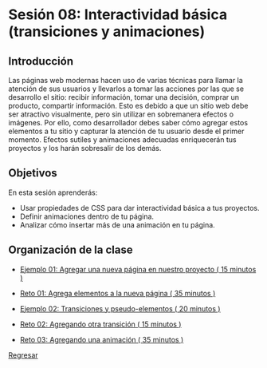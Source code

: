 # Sesión 08: Interactividad básica (transiciones y animaciones)

## Introducción

Las páginas web modernas hacen uso de varias técnicas para llamar la atención de sus usuarios y llevarlos a tomar las acciones por las que se desarrollo el sitio: recibir información, tomar una decisión, comprar un producto, compartir información. Esto es debido a que un sitio web debe ser atractivo visualmente, pero sin utilizar en sobremanera efectos o imágenes. Por ello, como desarrollador debes saber cómo agregar estos elementos a tu sitio y capturar la atención de tu usuario desde el primer momento. Efectos sutiles y animaciones adecuadas enriquecerán tus proyectos y los harán sobresalir de los demás.

## Objetivos

En esta sesión aprenderás:

- Usar propiedades de CSS para dar interactividad básica a tus proyectos.
- Definir animaciones dentro de tu página.
- Analizar cómo insertar más de una animación en tu página.

## Organización de la clase

- [Ejemplo 01: Agregar una nueva página en nuestro proyecto ( 15 minutos ) ](./Ejemplo-01/README.md)

- [Reto 01: Agrega elementos a la nueva página ( 35 minutos ) ](./reto-01/README.md)

- [Ejemplo 02: Transiciones y pseudo-elementos ( 20 minutos ) ](./reto-02/README.md)

- [Reto 02: Agregando otra transición ( 15 minutos ) ](./reto-02/README.md)

- [Reto 03: Agregando una animación ( 35 minutos ) ](./reto-03/README.md)

[Regresar](../README.md)
